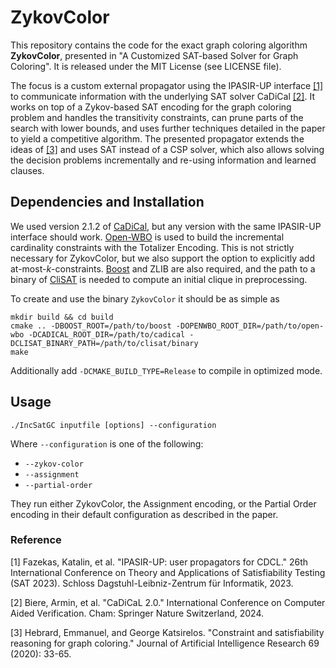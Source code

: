# ZykovColor


This repository contains the code for the exact graph coloring algorithm **ZykovColor**, 
presented in "A Customized SAT-based Solver for Graph Coloring".
It is released under the MIT License (see LICENSE file).

The focus is a custom external propagator using the IPASIR-UP interface [[1]](#1)
to communicate information with the underlying SAT solver CaDiCal [[2]](#2).
It works on top of a Zykov-based SAT encoding for the graph coloring problem
and handles the transitivity constraints, can prune parts of the search with lower bounds,
and uses further techniques detailed in the paper to yield a competitive algorithm.
The presented propagator extends the ideas of [[3]](#3) and uses SAT instead of a CSP solver, 
which also allows solving the decision problems incrementally and re-using information and learned clauses.

## Dependencies and Installation


We used version 2.1.2 of [CaDiCal](https://github.com/arminbiere/cadical), 
but any version with the same IPASIR-UP interface should work.
[Open-WBO](https://github.com/sat-group/open-wbo) is used
to build the incremental cardinality constraints with the Totalizer Encoding.
This is not strictly necessary for ZykovColor, 
but we also support the option to explicitly add at-most-$k$-constraints.
[Boost](https://www.boost.org/) and ZLIB are also required,
and the path to a binary of [CliSAT](https://github.com/psanse/CliSAT) is needed
to compute an initial clique in preprocessing.


To create and use the binary ``ZykovColor`` it should be as simple as
```
mkdir build && cd build
cmake .. -DBOOST_ROOT=/path/to/boost -DOPENWBO_ROOT_DIR=/path/to/open-wbo -DCADICAL_ROOT_DIR=/path/to/cadical -DCLISAT_BINARY_PATH=/path/to/clisat/binary
make
```
Additionally add ``-DCMAKE_BUILD_TYPE=Release`` to compile in optimized mode.

## Usage

```
./IncSatGC inputfile [options] --configuration 
```
Where ``--configuration`` is one of the following:
- ``--zykov-color``
- ``--assignment``
- ``--partial-order``

They run either ZykovColor, the Assignment encoding, or the Partial Order encoding 
in their default configuration as described in the paper.

### Reference

<a id="1">[1]</a>
Fazekas, Katalin, et al. "IPASIR-UP: user propagators for CDCL."
26th International Conference on Theory and Applications of Satisfiability Testing (SAT 2023).
Schloss Dagstuhl-Leibniz-Zentrum für Informatik, 2023.

<a id="1">[2]</a>
Biere, Armin, et al. "CaDiCaL 2.0."
International Conference on Computer Aided Verification.
Cham: Springer Nature Switzerland, 2024.

<a id="1">[3]</a>
Hebrard, Emmanuel, and George Katsirelos. "Constraint and satisfiability reasoning for graph coloring." 
Journal of Artificial Intelligence Research 69 (2020): 33-65.
